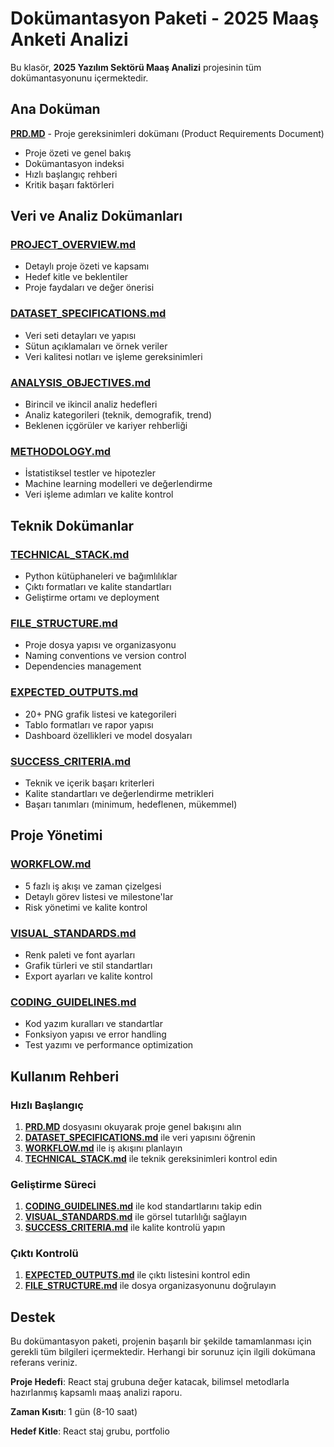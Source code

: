 # Dokümantasyon Paketi - 2025 Maaş Anketi Analizi

Bu klasör, **2025 Yazılım Sektörü Maaş Analizi** projesinin tüm dokümantasyonunu içermektedir.

## Ana Doküman

**[PRD.MD](/docs/PRD.MD)** - Proje gereksinimleri dokümanı (Product Requirements Document)
- Proje özeti ve genel bakış
- Dokümantasyon indeksi
- Hızlı başlangıç rehberi
- Kritik başarı faktörleri

## Veri ve Analiz Dokümanları

### [PROJECT_OVERVIEW.md](/docs/PROJECT_OVERVIEW.md)
- Detaylı proje özeti ve kapsamı
- Hedef kitle ve beklentiler
- Proje faydaları ve değer önerisi

### [DATASET_SPECIFICATIONS.md](/docs/DATASET_SPECIFICATIONS.md)
- Veri seti detayları ve yapısı
- Sütun açıklamaları ve örnek veriler
- Veri kalitesi notları ve işleme gereksinimleri

### [ANALYSIS_OBJECTIVES.md](/docs/ANALYSIS_OBJECTIVES.md)
- Birincil ve ikincil analiz hedefleri
- Analiz kategorileri (teknik, demografik, trend)
- Beklenen içgörüler ve kariyer rehberliği

### [METHODOLOGY.md](/docs/METHODOLOGY.md)
- İstatistiksel testler ve hipotezler
- Machine learning modelleri ve değerlendirme
- Veri işleme adımları ve kalite kontrol

## Teknik Dokümanlar

### [TECHNICAL_STACK.md](/docs/TECHNICAL_STACK.md)
- Python kütüphaneleri ve bağımlılıklar
- Çıktı formatları ve kalite standartları
- Geliştirme ortamı ve deployment

### [FILE_STRUCTURE.md](/docs/FILE_STRUCTURE.md)
- Proje dosya yapısı ve organizasyonu
- Naming conventions ve version control
- Dependencies management

### [EXPECTED_OUTPUTS.md](/docs/EXPECTED_OUTPUTS.md)
- 20+ PNG grafik listesi ve kategorileri
- Tablo formatları ve rapor yapısı
- Dashboard özellikleri ve model dosyaları

### [SUCCESS_CRITERIA.md](/docs/SUCCESS_CRITERIA.md)
- Teknik ve içerik başarı kriterleri
- Kalite standartları ve değerlendirme metrikleri
- Başarı tanımları (minimum, hedeflenen, mükemmel)

## Proje Yönetimi

### [WORKFLOW.md](/docs/WORKFLOW.md)
- 5 fazlı iş akışı ve zaman çizelgesi
- Detaylı görev listesi ve milestone'lar
- Risk yönetimi ve kalite kontrol

### [VISUAL_STANDARDS.md](/docs/VISUAL_STANDARDS.md)
- Renk paleti ve font ayarları
- Grafik türleri ve stil standartları
- Export ayarları ve kalite kontrol

### [CODING_GUIDELINES.md](/docs/CODING_GUIDELINES.md)
- Kod yazım kuralları ve standartlar
- Fonksiyon yapısı ve error handling
- Test yazımı ve performance optimization

## Kullanım Rehberi

### Hızlı Başlangıç
1. **[PRD.MD](/docs/PRD.MD)** dosyasını okuyarak proje genel bakışını alın
2. **[DATASET_SPECIFICATIONS.md](/docs/DATASET_SPECIFICATIONS.md)** ile veri yapısını öğrenin
3. **[WORKFLOW.md](/docs/WORKFLOW.md)** ile iş akışını planlayın
4. **[TECHNICAL_STACK.md](/docs/TECHNICAL_STACK.md)** ile teknik gereksinimleri kontrol edin

### Geliştirme Süreci
1. **[CODING_GUIDELINES.md](/docs/CODING_GUIDELINES.md)** ile kod standartlarını takip edin
2. **[VISUAL_STANDARDS.md](/docs/VISUAL_STANDARDS.md)** ile görsel tutarlılığı sağlayın
3. **[SUCCESS_CRITERIA.md](/docs/SUCCESS_CRITERIA.md)** ile kalite kontrolü yapın

### Çıktı Kontrolü
1. **[EXPECTED_OUTPUTS.md](/docs/EXPECTED_OUTPUTS.md)** ile çıktı listesini kontrol edin
2. **[FILE_STRUCTURE.md](/docs/FILE_STRUCTURE.md)** ile dosya organizasyonunu doğrulayın

## Destek

Bu dokümantasyon paketi, projenin başarılı bir şekilde tamamlanması için gerekli tüm bilgileri içermektedir. Herhangi bir sorunuz için ilgili dokümana referans veriniz.

**Proje Hedefi**: React staj grubuna değer katacak, bilimsel metodlarla hazırlanmış kapsamlı maaş analizi raporu.

**Zaman Kısıtı**: 1 gün (8-10 saat)

**Hedef Kitle**: React staj grubu, portfolio